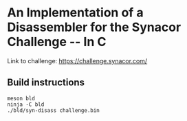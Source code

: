 # An Implementation of a Disassembler for the Synacor Challenge -- In C

Link to challenge: https://challenge.synacor.com/

## Build instructions

```
meson bld
ninja -C bld
./bld/syn-disass challenge.bin
```
